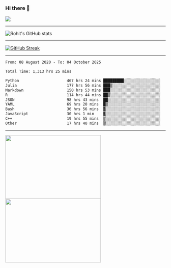 ### Hi there 👋

 ![](https://komarev.com/ghpvc/?username=RohitRathore1&color=blueviolet)

<hr/>

![Rohit's GitHub stats](https://github-readme-stats.vercel.app/api?username=RohitRathore1&show_icons=true&theme=transparent)

<hr/>

[![GitHub Streak](http://github-readme-streak-stats.herokuapp.com?user=RohitRathore1&theme=dark&mode=weekly)](https://git.io/streak-stats)

<hr/>

<!--START_SECTION:waka-->

```txt
From: 08 August 2020 - To: 04 October 2025

Total Time: 1,313 hrs 25 mins

Python                     467 hrs 24 mins █████████░░░░░░░░░░░░░░░░   35.59 %
Julia                      177 hrs 56 mins ███▒░░░░░░░░░░░░░░░░░░░░░   13.55 %
Markdown                   150 hrs 53 mins ███░░░░░░░░░░░░░░░░░░░░░░   11.49 %
R                          114 hrs 44 mins ██▒░░░░░░░░░░░░░░░░░░░░░░   08.74 %
JSON                       98 hrs 43 mins  ██░░░░░░░░░░░░░░░░░░░░░░░   07.52 %
YAML                       69 hrs 20 mins  █▒░░░░░░░░░░░░░░░░░░░░░░░   05.28 %
Bash                       36 hrs 56 mins  ▓░░░░░░░░░░░░░░░░░░░░░░░░   02.81 %
JavaScript                 30 hrs 1 min    ▓░░░░░░░░░░░░░░░░░░░░░░░░   02.29 %
C++                        19 hrs 55 mins  ▒░░░░░░░░░░░░░░░░░░░░░░░░   01.52 %
Other                      17 hrs 40 mins  ▒░░░░░░░░░░░░░░░░░░░░░░░░   01.35 %
```

<!--END_SECTION:waka-->

<hr/>

<p>
  <img src="https://wakatime.com/share/@TeAmp0is0N/3935ee43-08a3-493e-8b95-60c1f9204b15.svg" width="300" height="200">
  <img src="https://wakatime.com/share/@TeAmp0is0N/8717aacc-7340-44e0-abb1-987dc9823fcd.svg" width="300" height="200">
</p>




